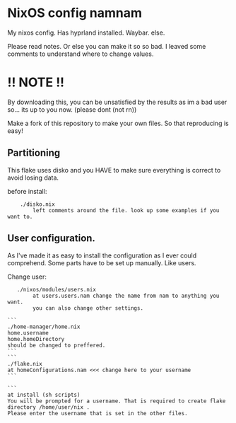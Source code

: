 # NixOS config namnam

My nixos config. Has hyprland installed. Waybar. else.

Please read notes. Or else you can make it so so bad. I leaved some comments to understand where to change values.

# !! NOTE !!

By downloading this, you can be unsatisfied by the results as im a bad user so... its up to you now. (please dont (not rn))

Make a fork of this repository to make your own files. So that reproducing is easy!

## Partitioning

This flake uses disko and you HAVE to make sure everything is correct to avoid losing data.

before install:

```
    ./disko.nix
        left comments around the file. look up some examples if you want to.
```

## User configuration.

As I've made it as easy to install the configuration as I ever could comprehend. Some parts have to be set up manually. Like users.

Change user:

```
   ./nixos/modules/users.nix
        at users.users.nam change the name from nam to anything you want.
        you can also change other settings.
```

    ```
    ./home-manager/home.nix
    home.username
    home.homeDirectory
    should be changed to preffered.
    ```
    ```
    ./flake.nix
    at homeConfigurations.nam <<< change here to your username
    ```

    ```
    at install (sh scripts)
    You will be prompted for a username. That is required to create flake directory /home/user/nix .
    Please enter the username that is set in the other files.
